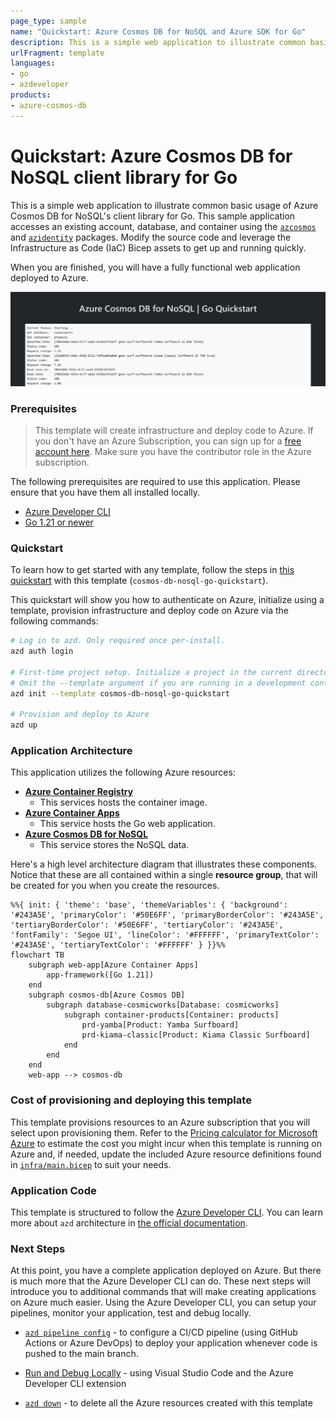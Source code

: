 ```yaml
---
page_type: sample
name: "Quickstart: Azure Cosmos DB for NoSQL and Azure SDK for Go"
description: This is a simple web application to illustrate common basic usage of Azure Cosmos DB for NoSQL and the Azure SDK for Go.
urlFragment: template
languages:
- go
- azdeveloper
products:
- azure-cosmos-db
---
```


# Quickstart: Azure Cosmos DB for NoSQL client library for Go

This is a simple web application to illustrate common basic usage of Azure Cosmos DB for NoSQL's client library for Go. This sample application accesses an existing account, database, and container using the [`azcosmos`](https://pkg.go.dev/github.com/Azure/azure-sdk-for-go/sdk/data/azcosmos) and [`azidentity`](https://pkg.go.dev/github.com/Azure/azure-sdk-for-go/sdk/azidentity) packages. Modify the source code and leverage the Infrastructure as Code (IaC) Bicep assets to get up and running quickly.

When you are finished, you will have a fully functional web application deployed to Azure.

![Screenshot of the deployed web application.](assets/web.png)

### Prerequisites

> This template will create infrastructure and deploy code to Azure. If you don't have an Azure Subscription, you can sign up for a [free account here](https://azure.microsoft.com/free/). Make sure you have the contributor role in the Azure subscription.

The following prerequisites are required to use this application. Please ensure that you have them all installed locally.

- [Azure Developer CLI](https://aka.ms/azd-install)
- [Go 1.21 or newer](https://go.dev/dl/)

### Quickstart

To learn how to get started with any template, follow the steps in [this quickstart](https://learn.microsoft.com/azure/cosmos-db/nosql/quickstart-go) with this template (`cosmos-db-nosql-go-quickstart`).

This quickstart will show you how to authenticate on Azure, initialize using a template, provision infrastructure and deploy code on Azure via the following commands:

```bash
# Log in to azd. Only required once per-install.
azd auth login

# First-time project setup. Initialize a project in the current directory, using this template.
# Omit the --template argument if you are running in a development container.
azd init --template cosmos-db-nosql-go-quickstart

# Provision and deploy to Azure
azd up
```

### Application Architecture

This application utilizes the following Azure resources:

- [**Azure Container Registry**](https://learn.microsoft.com/azure/container-registry/)
    - This services hosts the container image.
- [**Azure Container Apps**](https://learn.microsoft.com/azure/container-apps/)
    - This service hosts the Go web application.
- [**Azure Cosmos DB for NoSQL**](https://learn.microsoft.com/azure/cosmos-db/) 
    - This service stores the NoSQL data.

Here's a high level architecture diagram that illustrates these components. Notice that these are all contained within a single **resource group**, that will be created for you when you create the resources.

```mermaid
%%{ init: { 'theme': 'base', 'themeVariables': { 'background': '#243A5E', 'primaryColor': '#50E6FF', 'primaryBorderColor': '#243A5E', 'tertiaryBorderColor': '#50E6FF', 'tertiaryColor': '#243A5E', 'fontFamily': 'Segoe UI', 'lineColor': '#FFFFFF', 'primaryTextColor': '#243A5E', 'tertiaryTextColor': '#FFFFFF' } }}%%
flowchart TB
    subgraph web-app[Azure Container Apps]
        app-framework([Go 1.21])
    end
    subgraph cosmos-db[Azure Cosmos DB]
        subgraph database-cosmicworks[Database: cosmicworks]
            subgraph container-products[Container: products]
                prd-yamba[Product: Yamba Surfboard]
                prd-kiama-classic[Product: Kiama Classic Surfboard]
            end
        end
    end
    web-app --> cosmos-db
```

### Cost of provisioning and deploying this template

This template provisions resources to an Azure subscription that you will select upon provisioning them. Refer to the [Pricing calculator for Microsoft Azure](https://azure.microsoft.com/pricing/calculator/) to estimate the cost you might incur when this template is running on Azure and, if needed, update the included Azure resource definitions found in [`infra/main.bicep`](infra/main.bicep) to suit your needs.

### Application Code

This template is structured to follow the [Azure Developer CLI](https://aka.ms/azure-dev/overview). You can learn more about `azd` architecture in [the official documentation](https://learn.microsoft.com/azure/developer/azure-developer-cli/make-azd-compatible?pivots=azd-create#understand-the-azd-architecture).

### Next Steps

At this point, you have a complete application deployed on Azure. But there is much more that the Azure Developer CLI can do. These next steps will introduce you to additional commands that will make creating applications on Azure much easier. Using the Azure Developer CLI, you can setup your pipelines, monitor your application, test and debug locally.

- [`azd pipeline config`](https://learn.microsoft.com/azure/developer/azure-developer-cli/configure-devops-pipeline?tabs=GitHub) - to configure a CI/CD pipeline (using GitHub Actions or Azure DevOps) to deploy your application whenever code is pushed to the main branch. 

- [Run and Debug Locally](https://learn.microsoft.com/azure/developer/azure-developer-cli/debug?pivots=ide-vs-code) - using Visual Studio Code and the Azure Developer CLI extension

- [`azd down`](https://learn.microsoft.com/azure/developer/azure-developer-cli/reference#azd-down) - to delete all the Azure resources created with this template 
